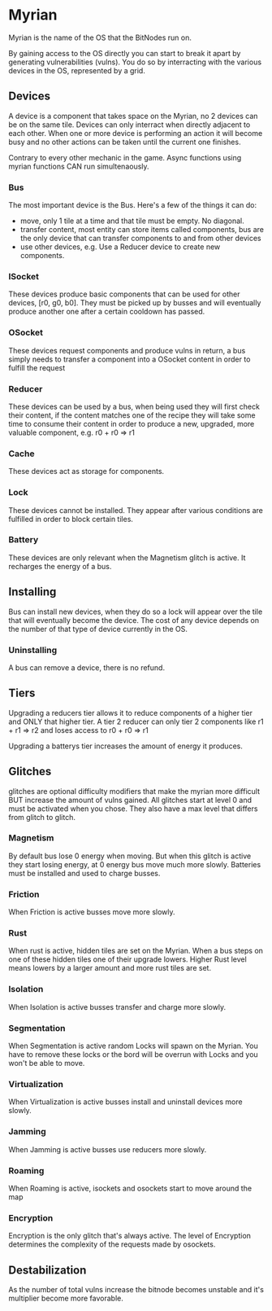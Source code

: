 # Myrian

Myrian is the name of the OS that the BitNodes run on.

By gaining access to the OS directly you can start to break it apart by generating vulnerabilities (vulns).
You do so by interracting with the various devices in the OS, represented by a grid.

## Devices

A device is a component that takes space on the Myrian, no 2 devices can be on the same tile.
Devices can only interract when directly adjacent to each other. When one or more device is
performing an action it will become busy and no other actions can be taken until the current one finishes.

Contrary to every other mechanic in the game. Async functions using myrian functions CAN run simultenaously.

### Bus

The most important device is the Bus. Here's a few of the things it can do:

- move, only 1 tile at a time and that tile must be empty. No diagonal.
- transfer content, most entity can store items called components, bus are the only device that can transfer components to and from other devices
- use other devices, e.g. Use a Reducer device to create new components.

### ISocket

These devices produce basic components that can be used for other devices, [r0, g0, b0].
They must be picked up by busses and will eventually produce another one after a certain cooldown has passed.

### OSocket

These devices request components and produce vulns in return, a bus simply needs to transfer a component into a OSocket content in order to fulfill the request

### Reducer

These devices can be used by a bus, when being used they will first check their content, if the content matches one of the recipe they will take some time to consume their content in order to produce a new, upgraded, more valuable component, e.g. r0 + r0 => r1

### Cache

These devices act as storage for components.

### Lock

These devices cannot be installed. They appear after various conditions are fulfilled in order to block certain tiles.

### Battery

These devices are only relevant when the Magnetism glitch is active. It recharges the energy of a bus.

## Installing

Bus can install new devices, when they do so a lock will appear over the tile that will eventually become the device. The cost of any device depends on the number of that type of device currently in the OS.

### Uninstalling

A bus can remove a device, there is no refund.

## Tiers

Upgrading a reducers tier allows it to reduce components of a higher tier and ONLY that higher tier.
A tier 2 reducer can only tier 2 components like r1 + r1 => r2 and loses access to r0 + r0 => r1

Upgrading a batterys tier increases the amount of energy it produces.

## Glitches

glitches are optional difficulty modifiers that make the myrian more difficult BUT increase the amount of vulns gained.
All glitches start at level 0 and must be activated when you chose. They also have a max level that differs from glitch to glitch.

### Magnetism

By default bus lose 0 energy when moving. But when this glitch is active they start losing energy, at 0 energy bus move much more slowly. Batteries must be installed and used to charge busses.

### Friction

When Friction is active busses move more slowly.

### Rust

When rust is active, hidden tiles are set on the Myrian. When a bus steps on one of these hidden tiles one of their upgrade lowers. Higher Rust level means lowers by a larger amount and more rust tiles are set.

### Isolation

When Isolation is active busses transfer and charge more slowly.

### Segmentation

When Segmentation is active random Locks will spawn on the Myrian. You have to remove these locks or the bord will be overrun with Locks and you won't be able to move.

### Virtualization

When Virtualization is active busses install and uninstall devices more slowly.

### Jamming

When Jamming is active busses use reducers more slowly.

### Roaming

When Roaming is active, isockets and osockets start to move around the map

### Encryption

Encryption is the only glitch that's always active. The level of Encryption determines the complexity of the requests made by osockets.

## Destabilization

As the number of total vulns increase the bitnode becomes unstable and it's multiplier become more favorable.
